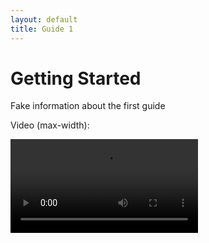 ```yaml
---
layout: default
title: Guide 1
---
```


# Getting Started

Fake information about the first guide

Video (max-width):

<video controls loop style="max-width:300px">
<source src="https://morpho-matters.github.io/hello-world/guides/resources/sample.mp4" type="video/mp4">
</video>